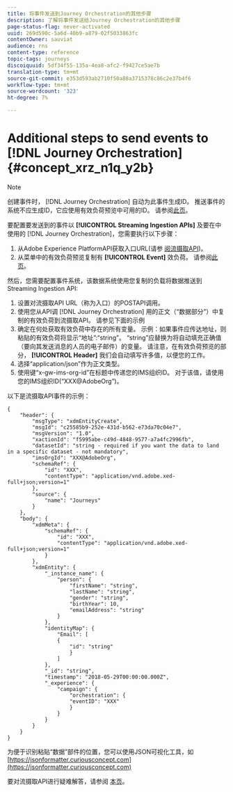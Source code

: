 ```yaml
---
title: 将事件发送到Journey Orchestration的其他步骤
description: 了解将事件发送给Journey Orchestration的其他步骤
page-status-flag: never-activated
uuid: 269d590c-5a6d-40b9-a879-02f5033863fc
contentOwner: sauviat
audience: rns
content-type: reference
topic-tags: journeys
discoiquuid: 5df34f55-135a-4ea8-afc2-f9427ce5ae7b
translation-type: tm+mt
source-git-commit: e353d593ab2710f50a88a3715378c86c2e37b4f6
workflow-type: tm+mt
source-wordcount: '323'
ht-degree: 7%

---
```




# Additional steps to send events to [!DNL Journey Orchestration] {#concept_xrz_n1q_y2b}

>[!NOTE]
>
>创建事件时， [!DNL Journey Orchestration] 自动为此事件生成ID。 推送事件的系统不应生成ID，它应使用有效负荷预览中可用的ID。 请参阅[此页](../event/previewing-the-payload.md)。

要配置要发送到的事件以 **[!UICONTROL Streaming Ingestion APIs]** 及要在中使用的 [!DNL Journey Orchestration]，您需要执行以下步骤：

1. 从Adobe Experience PlatformAPI获取入口URL(请参 [阅流摄取API](https://docs.adobe.com/content/help/zh-Hans/experience-platform/ingestion/streaming/overview.html))。
1. 从菜单中的有效负荷预览复制有 **[!UICONTROL Event]** 效负荷。 请参阅[此页](../event/defining-the-payload-fields.md)。

然后，您需要配置事件系统，该数据系统使用您复制的负载将数据推送到Streaming Ingestion API:

1. 设置对流摄取API URL（称为入口）的POSTAPI调用。
1. 使用您从API调 [!DNL Journey Orchestration] 用的正文（“数据部分”）中复制的有效负荷到流摄取API。 请参见下面的示例
1. 确定在何处获取有效负荷中存在的所有变量。 示例：如果事件应传达地址，则粘贴的有效负荷将显示“地址”:“string”。 “string”应替换为将自动填充正确值（要向其发送消息的人员的电子邮件）的变量。 请注意，在有效负荷预览的部分， **[!UICONTROL Header]** 我们会自动填写许多值，以便您的工作。
1. 选择“application/json”作为正文类型。
1. 使用键“x-gw-ims-org-id”在标题中传递您的IMS组织ID。 对于该值，请使用您的IMS组织ID(“XXX@AdobeOrg”)。

以下是流摄取API事件的示例：

```
{
    "header": {
        "msgType": "xdmEntityCreate",
        "msgId": "c25585b9-252e-431d-b562-e73da70c04e7",
        "msgVersion": "1.0",
        "xactionId": "f5995abe-c49d-4848-9577-a7a4fc2996fb",
        "datasetId": "string - required if you want the data to land in a specific dataset - not mandatory",
        "imsOrgId": "XXX@AdobeOrg",
        "schemaRef": {
            "id": "XXX",
            "contentType": "application/vnd.adobe.xed-full+json;version=1"
        },
        "source": {
            "name": "Journeys"
        }
    },
    "body": {
        "xdmMeta": {
            "schemaRef": {
                "id": "XXX",
                "contentType": "application/vnd.adobe.xed-full+json;version=1"
            }
        },
        "xdmEntity": {
            "_instance_name": {
                "person": {
                    "firstName": "string",
                    "lastName": "string",
                    "gender": "string",
                    "birthYear": 10,
                    "emailAddress": "string"
                }
            },
            "identityMap": {
                "Email": [
                {
                    "id": "string"
                    }
                ]
            },
            "_id": "string",
            "timestamp": "2018-05-29T00:00:00.000Z",
            "_experience": {
                "campaign": {
                    "orchestration": {
                    "eventID": "XXX"
                    }
                }
            }
        }
    }
}
```

为便于识别粘贴“数据”部件的位置，您可以使用JSON可视化工具，如 [https://jsonformatter.curiousconcept.com](https://jsonformatter.curiousconcept.com)

要对流摄取API进行疑难解答，请参阅 [本页](https://docs.adobe.com/content/help/zh-Hans/experience-platform/ingestion/streaming/troubleshooting.html)。
